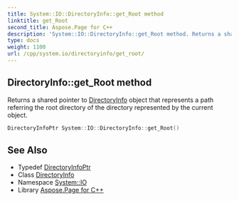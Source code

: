 ```yaml
---
title: System::IO::DirectoryInfo::get_Root method
linktitle: get_Root
second_title: Aspose.Page for C++
description: 'System::IO::DirectoryInfo::get_Root method. Returns a shared pointer to DirectoryInfo object that represents a path referring the root directory of the directory represented by the current object in C++.'
type: docs
weight: 1100
url: /cpp/system.io/directoryinfo/get_root/
---
```

## DirectoryInfo::get_Root method


Returns a shared pointer to [DirectoryInfo](../) object that represents a path referring the root directory of the directory represented by the current object.

```cpp
DirectoryInfoPtr System::IO::DirectoryInfo::get_Root()
```

## See Also

* Typedef [DirectoryInfoPtr](../../../system/directoryinfoptr/)
* Class [DirectoryInfo](../)
* Namespace [System::IO](../../)
* Library [Aspose.Page for C++](../../../)
